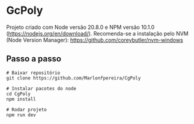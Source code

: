 # GcPoly
Projeto criado com Node versão 20.8.0 e NPM versão 10.1.0 (https://nodejs.org/en/download/). Recomenda-se a instalação pelo NVM (Node Version Manager): https://github.com/coreybutler/nvm-windows

## Passo a passo

```
# Baixar repositório
git clone https://github.com/Marlonfpereira/CgPoly

# Instalar pacotes do node
cd CgPoly
npm install

# Rodar projeto
npm run dev

```
